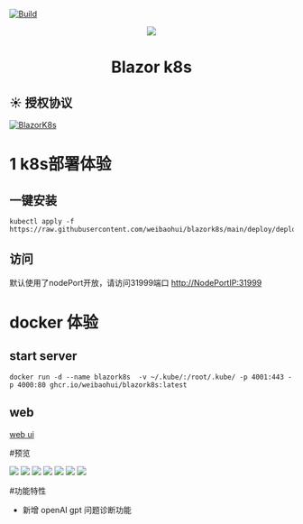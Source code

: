 [![Build](https://github.com/weibaohui/blazork8s/actions/workflows/BlazorApp.yml/badge.svg)](https://github.com/weibaohui/blazork8s/actions/workflows/server.yml)



<p align="center">
  <a href="https://github.com/weibaohui/blazork8s">
    <img src="https://raw.githubusercontent.com/weibaohui/blazork8s/main/BlazorApp/wwwroot/pro_icon.svg">
  </a>
</p>

<h1 align="center"> Blazor k8s </h1>

## ☀️ 授权协议

[![BlazorK8s](https://img.shields.io/badge/License-MIT-blue?style=flat-square)](https://github.com/weibaohui/blazork8s/blob/master/LICENSE)


# 1 k8s部署体验
## 一键安装
```docker
kubectl apply -f https://raw.githubusercontent.com/weibaohui/blazork8s/main/deploy/deployment.yaml
```
## 访问
默认使用了nodePort开放，请访问31999端口
[http://NodePortIP:31999](http://127.0.0.1:31999)

# docker 体验
## start server
```docker
docker run -d --name blazork8s  -v ~/.kube/:/root/.kube/ -p 4001:443 -p 4000:80 ghcr.io/weibaohui/blazork8s:latest
```
## web
[web ui](http://localhost:4000)



#预览
<p align="left">
     <img src="https://raw.githubusercontent.com/weibaohui/blazork8s/main/docs/img/node.png">
     <img src="https://raw.githubusercontent.com/weibaohui/blazork8s/main/docs/img/deploy.png">
     <img src="https://raw.githubusercontent.com/weibaohui/blazork8s/main/docs/img/deploy-1.png">
     <img src="https://raw.githubusercontent.com/weibaohui/blazork8s/main/docs/img/rs.png">
     <img src="https://raw.githubusercontent.com/weibaohui/blazork8s/main/docs/img/rs-1.png">
     <img src="https://raw.githubusercontent.com/weibaohui/blazork8s/main/docs/img/pod.png">
     <img src="https://raw.githubusercontent.com/weibaohui/blazork8s/main/docs/img/pod-1.png">
 </p>

#功能特性
* 新增 openAI gpt 问题诊断功能
